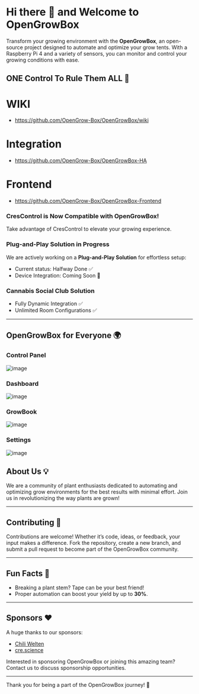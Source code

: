 # Hi there 👋 and Welcome to OpenGrowBox

Transform your growing environment with the **OpenGrowBox**, an open-source project designed to automate and optimize your grow tents. With a Raspberry Pi 4 and a variety of sensors, you can monitor and control your growing conditions with ease.

## ONE Control To Rule Them ALL 🌱

# WIKI
- https://github.com/OpenGrow-Box/OpenGrowBox/wiki
# Integration 
- https://github.com/OpenGrow-Box/OpenGrowBox-HA
# Frontend
- https://github.com/OpenGrow-Box/OpenGrowBox-Frontend


### CresControl is Now Compatible with OpenGrowBox!

Take advantage of CresControl to elevate your growing experience.

### Plug-and-Play Solution in Progress

We are actively working on a **Plug-and-Play Solution** for effortless setup:
- Current status: Halfway Done ✅
- Device Integration: Coming Soon 🎉

### Cannabis Social Club Solution

- Fully Dynamic Integration ✅
- Unlimited Room Configurations ✅

---

## OpenGrowBox for Everyone 🌍

### Control Panel 
![image](https://github.com/user-attachments/assets/fd02f4bf-c3e2-478e-95b6-48d7c03f89d3)

### Dashboard
![image](https://github.com/user-attachments/assets/cfe18c63-ed01-4e75-9241-95398430287c)

### GrowBook
![image](https://github.com/user-attachments/assets/ff015ce8-3423-4ee9-b330-7f5357ceaf7f)

### Settings
![image](https://github.com/user-attachments/assets/c9199f42-29d6-4ff7-afaf-8662d31b6d47)



## About Us 💡

We are a community of plant enthusiasts dedicated to automating and optimizing grow environments for the best results with minimal effort. Join us in revolutionizing the way plants are grown!

---

## Contributing 🤝

Contributions are welcome! Whether it’s code, ideas, or feedback, your input makes a difference. Fork the repository, create a new branch, and submit a pull request to become part of the OpenGrowBox community.

---

## Fun Facts 🌟

- Breaking a plant stem? Tape can be your best friend!
- Proper automation can boost your yield by up to **30%**.

---

## Sponsors ❤️

A huge thanks to our sponsors:

- [Chili Welten](https://chiliwelten.de)
- [cre.science](https://cre.science/)

Interested in sponsoring OpenGrowBox or joining this amazing team? Contact us to discuss sponsorship opportunities.

---

Thank you for being a part of the OpenGrowBox journey! 🌱
